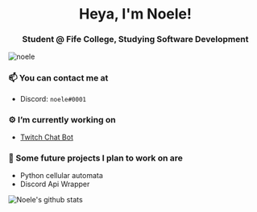 <h1 align="center">Heya, I'm Noele!</h1>
<h3 align="center">Student @ Fife College, Studying Software Development</h3>
<p align="left"> <img src="https://komarev.com/ghpvc/?username=noele" alt="noele" /> </p>

### 📫 You can contact me at
  - Discord: `noele#0001`

### ⚙️ I’m currently working on
  - [Twitch Chat Bot](https://github.com/Noele/Twitch-Chat-Bot)

### 🚀 Some future projects I plan to work on are
  - Python cellular automata
  - Discord Api Wrapper
  

![Noele's github stats](https://github-readme-stats.vercel.app/api?username=noele&hide=stars,issues)
